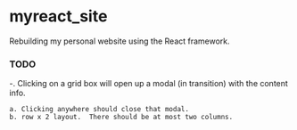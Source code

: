 # myreact_site
Rebuilding my personal website using the React framework.

### TODO
 -. Clicking on a grid box will open up a modal (in transition) with the content info.
    
    a. Clicking anywhere should close that modal.
    b. row x 2 layout.  There should be at most two columns.
    
    
